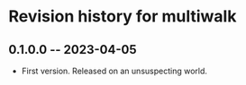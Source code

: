 # Revision history for multiwalk

## 0.1.0.0 -- 2023-04-05

* First version. Released on an unsuspecting world.

